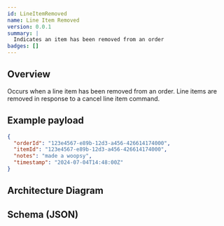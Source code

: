 ```yaml
---
id: LineItemRemoved
name: Line Item Removed
version: 0.0.1
summary: |
  Indicates an item has been removed from an order
badges: []
---
```


## Overview
Occurs when a line item has been removed from an order. Line items are removed in response to a cancel line item command.

## Example payload

```json title="Example Payload"
{
  "orderId": "123e4567-e89b-12d3-a456-426614174000",
  "itemId": "123e4567-e89b-12d3-a456-426614174000",  
  "notes": "made a woopsy",
  "timestamp": "2024-07-04T14:48:00Z"
}
```

## Architecture Diagram

<NodeGraph />


## Schema (JSON)

<SchemaViewer title="" file="schema.json" />

